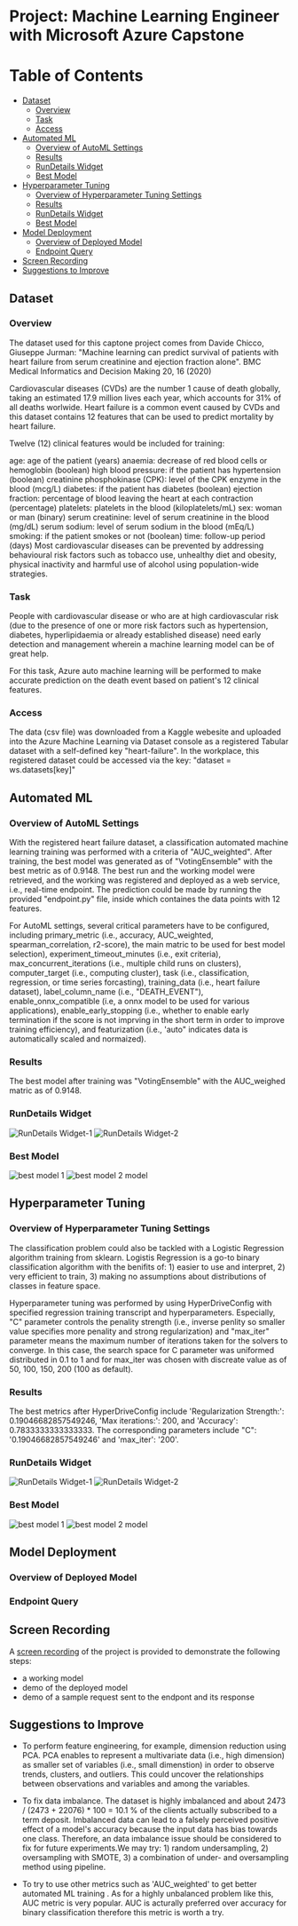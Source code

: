 # Project: Machine Learning Engineer with Microsoft Azure Capstone

# Table of Contents
<!--ts-->
- [Dataset](#dataset)
  * [Overview](#overview)
  * [Task](#task)
  * [Access](#access)
- [Automated ML](#automated-ml)
  * [Overview of AutoML Settings](#overview-of-automl-settings)
  * [Results](#results)
  * [RunDetails Widget](#rundetails-widget)
  * [Best Model](#best-model)
- [Hyperparameter Tuning](#hyperparameter-tuning)
  * [Overview of Hyperparameter Tuning Settings](#overview-of-hyperparameter-tuning-settings)
  * [Results](#results)
  * [RunDetails Widget](#rundetails-widget)
  * [Best Model](#best-model)
- [Model Deployment](#model-deployment)
  * [Overview of Deployed Model](#overview-of-deployed-model)
  * [Endpoint Query](#endpoint-query)  
- [Screen Recording](#screen-recording)
- [Suggestions to Improve](#suggestions-to-improve)
 
<!--te-->  

## Dataset

### Overview

The dataset used for this captone project comes from Davide Chicco, Giuseppe Jurman: "Machine learning can predict survival of patients with heart failure from serum creatinine and ejection fraction alone". BMC Medical Informatics and Decision Making 20, 16 (2020)

Cardiovascular diseases (CVDs) are the number 1 cause of death globally, taking an estimated 17.9 million lives each year, which accounts for 31% of all deaths worlwide. Heart failure is a common event caused by CVDs and this dataset contains 12 features that can be used to predict mortality by heart failure.

Twelve (12) clinical features would be included for training:

age: age of the patient (years)
anaemia: decrease of red blood cells or hemoglobin (boolean)
high blood pressure: if the patient has hypertension (boolean)
creatinine phosphokinase (CPK): level of the CPK enzyme in the blood (mcg/L)
diabetes: if the patient has diabetes (boolean)
ejection fraction: percentage of blood leaving the heart at each contraction (percentage)
platelets: platelets in the blood (kiloplatelets/mL)
sex: woman or man (binary)
serum creatinine: level of serum creatinine in the blood (mg/dL)
serum sodium: level of serum sodium in the blood (mEq/L)
smoking: if the patient smokes or not (boolean)
time: follow-up period (days)
Most cardiovascular diseases can be prevented by addressing behavioural risk factors such as tobacco use, unhealthy diet and obesity, physical inactivity and harmful use of alcohol using population-wide strategies.

### Task

People with cardiovascular disease or who are at high cardiovascular risk (due to the presence of one or more risk factors such as hypertension, diabetes, hyperlipidaemia or already established disease) need early detection and management wherein a machine learning model can be of great help.

For this task, Azure auto machine learning will be performed to make accurate prediction on the death event based on patient's 12 clinical features.

### Access

The data (csv file) was downloaded from a Kaggle webesite and uploaded into the Azure Machine Learning via Dataset console as a registered Tabular dataset with a self-defined key "heart-failure".
In the workplace, this registered dataset could be accessed via the key: "dataset = ws.datasets[key]"

## Automated ML

### Overview of AutoML Settings 

With the registered heart failure dataset, a classification automated machine learning training was performed with a criteria of "AUC_weighted". 
After training, the best model was generated as of "VotingEnsemble" with the best metric as of 0.9148. The best run and the working model were retrieved, and the working was registered and deployed as a web service, i.e., real-time endpoint. 
The prediction could be made by running the provided "endpoint.py" file, inside which containes the data points with 12 features. 

For AutoML settings, several critical parameters have to be configured, including primary_metric (i.e., accuracy, AUC_weighted, spearman_correlation, r2-score), the main matric to be used for best model selection), experiment_timeout_minutes (i.e., exit criteria), max_concurrent_iterations (i.e., multiple child runs on clusters), computer_target (i.e., computing cluster), task (i.e., classification, regression, or time series forcasting), training_data (i.e., heart failure dataset), label_column_name (i.e., "DEATH_EVENT"), enable_onnx_compatible (i.e, a onnx model to be used for various applications), enable_early_stopping (i.e., whether to enable early termination if the score is not imprving in the short term in order to improve training efficiency), and featurization (i.e., 'auto" indicates data is automatically scaled and normaized). 

### Results

The best model after training was "VotingEnsemble" with the AUC_weighed matric as of 0.9148.

### RunDetails Widget
![RunDetails Widget-1](https://github.com/tanglijhu/nd00333_AZMLND_operationalizing_ML_project/blob/main/img/RunDetails-Widget-1_new.PNG?raw=true)
![RunDetails Widget-2](https://github.com/tanglijhu/nd00333_AZMLND_operationalizing_ML_project/blob/main/img/RunDetails-Widget-2_new.PNG?raw=true)

### Best Model
![best model 1](https://github.com/tanglijhu/nd00333_AZMLND_operationalizing_ML_project/blob/main/img/best%20model%20-%201_new.PNG?raw=true)
![best model 2](https://github.com/tanglijhu/nd00333_AZMLND_operationalizing_ML_project/blob/main/img/best%20model%20-%202_new.PNG?raw=true) model


## Hyperparameter Tuning

### Overview of Hyperparameter Tuning Settings 

The classification problem could also be tackled with a Logistic Regression algorithm training from sklearn. Logistis Regression is a go-to binary classification algorithm with the benifits of: 1) easier to use and interpret, 2) very efficient to train, 3) making no assumptions about distributions of classes in feature space.

Hyperparameter tuning was performed by using HyperDriveConfig with specified regression training transcript and hyperparameters. Especially, "C" parameter controls the penality strength (i.e., inverse penlity so smaller value specifies more penality and strong regularization) and "max_iter" parameter means the maximum number of iterations taken for the solvers to converge. In this case, the search space for C parameter was uniformed distributed in 0.1 to 1 and for max_iter was chosen with discreate value as of 50, 100, 150, 200 (100 as default).


### Results

The best metrics after HyperDriveConfig include 'Regularization Strength:': 0.19046682857549246, 'Max iterations:': 200, and 'Accuracy': 0.7833333333333333.
The corresponding parameters include "C": '0.19046682857549246' and 'max_iter': '200'.

### RunDetails Widget
![RunDetails Widget-1](https://github.com/tanglijhu/nd00333_AZMLND_operationalizing_ML_project/blob/main/img/RunDetails-Widget-1_new.PNG?raw=true)
![RunDetails Widget-2](https://github.com/tanglijhu/nd00333_AZMLND_operationalizing_ML_project/blob/main/img/RunDetails-Widget-2_new.PNG?raw=true)

### Best Model
![best model 1](https://github.com/tanglijhu/nd00333_AZMLND_operationalizing_ML_project/blob/main/img/best%20model%20-%201_new.PNG?raw=true)
![best model 2](https://github.com/tanglijhu/nd00333_AZMLND_operationalizing_ML_project/blob/main/img/best%20model%20-%202_new.PNG?raw=true) model

## Model Deployment

### Overview of Deployed Model 

### Endpoint Query

## Screen Recording

A [screen recording](https://youtu.be/jsxS3OFomd8) of the project is provided to demonstrate the following steps: 

* a working model
* demo of the deployed model
* demo of a sample request sent to the endpont and its response 

## Suggestions to Improve

* To perform feature engineering, for example, dimension reduction using PCA. PCA enables to represent a multivariate data (i.e., high dimension) as smaller set of variables (i.e., small dimenstion) in order to observe trends, clusters, and outliers. This could uncover the relationships between observations and variables and among the variables.

* To fix data imbalance. The dataset is highly imbalanced and about 2473 / (2473 + 22076) * 100 = 10.1 % of the clients actually subscribed to a term deposit. Imbalanced data can lead to a falsely perceived positive effect of a model's accuracy because the input data has bias towards one class. Therefore, an data imbalance issue should be considered to fix for future experiments.We may try: 1) random undersampling, 2) oversampling with SMOTE, 3) a combination of under- and oversampling method using pipeline.

* To try to use other metrics such as 'AUC_weighted' to get better automated ML training . As for a highly unbalanced problem like this, AUC metric is very popular. AUC is acturally preferred over accuracy for binary classification therefore this metric is worth a try.

